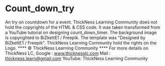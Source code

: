 # Count_down_try
An try on countdown for a event.
ThickNess Learning Community does not hold the copyrights of the  HTML & CSS code. It was taken transformed from a YouTube tutorial on designing count_down_timer.
The background image is copyrighted to BiZkettE1 / Freepik. The template was "Designed by BiZkettE1 / Freepik". ThickNess Learning Community hold the rights on the Logo. 
**** © ThickNess Learning Community ****
For more details on ThickNess LC, Google : www.thicknesslc.com
                                  Mail   : thickness.learn@gmail.com
                                  YouTube: ThickNess Learning Community
